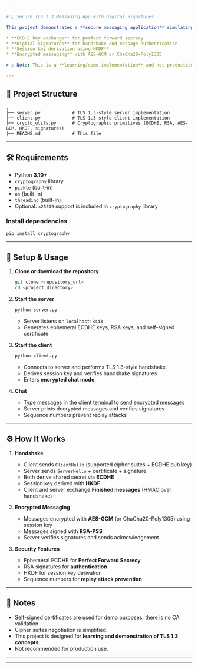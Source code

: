 ```yaml
---

# 🔐 Secure TLS 1.3 Messaging App with Digital Signatures

This project demonstrates a **secure messaging application** simulating a **TLS 1.3 handshake**, including:

* **ECDHE key exchange** for perfect forward secrecy
* **Digital signatures** for handshake and message authentication
* **Session key derivation using HKDF**
* **Encrypted messaging** with AES-GCM or ChaCha20-Poly1305

> ⚠️ Note: This is a **learning/demo implementation** and not production-grade TLS.

---
```


## **📁 Project Structure**

```
.
├── server.py            # TLS 1.3-style server implementation
├── client.py            # TLS 1.3-style client implementation
├── crypto_utils.py      # Cryptographic primitives (ECDHE, RSA, AES-GCM, HKDF, signatures)
├── README.md            # This file
```

---

## **🛠 Requirements**

* Python **3.10+**
* `cryptography` library
* `pickle` (built-in)
* `os` (built-in)
* `threading` (built-in)
* Optional: `x25519` support is included in `cryptography` library

### **Install dependencies**

```bash
pip install cryptography
```

---

## **🚀 Setup & Usage**

1. **Clone or download the repository**

   ```bash
   git clone <repository_url>
   cd <project_directory>
   ```

2. **Start the server**

   ```bash
   python server.py
   ```

   * Server listens on `localhost:8443`
   * Generates ephemeral ECDHE keys, RSA keys, and self-signed certificate

3. **Start the client**

   ```bash
   python client.py
   ```

   * Connects to server and performs TLS 1.3-style handshake
   * Derives session key and verifies handshake signatures
   * Enters **encrypted chat mode**

4. **Chat**

   * Type messages in the client terminal to send encrypted messages
   * Server prints decrypted messages and verifies signatures
   * Sequence numbers prevent replay attacks

---

## **⚙ How It Works**

1. **Handshake**

   * Client sends `ClientHello` (supported cipher suites + ECDHE pub key)
   * Server sends `ServerHello` + certificate + signature
   * Both derive shared secret via **ECDHE**
   * Session key derived with **HKDF**
   * Client and server exchange **Finished messages** (HMAC over handshake)

2. **Encrypted Messaging**

   * Messages encrypted with **AES-GCM** (or ChaCha20-Poly1305) using session key
   * Messages signed with **RSA-PSS**
   * Server verifies signatures and sends acknowledgement

3. **Security Features**

   * Ephemeral ECDHE for **Perfect Forward Secrecy**
   * RSA signatures for **authentication**
   * HKDF for session key derivation
   * Sequence numbers for **replay attack prevention**

---

## **📝 Notes**

* Self-signed certificates are used for demo purposes; there is no CA validation.
* Cipher suites negotiation is simplified.
* This project is designed for **learning and demonstration of TLS 1.3 concepts**.
* Not recommended for production use.

---


---


